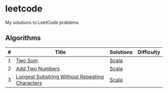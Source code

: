 # leetcode

My solutions to LeetCode problems

## Algorithms

|  #  |      Title     |   Solutions   | Difficulty  |
|-----|----------------|---------------|-------------|
|1|[Two Sum](https://leetcode.com/problems/two-sum/)|[Scala](../master/src/main/scala/com/karlkyck/leetcode/algorithms/twosum/Solution.scala)|
|2|[Add Two Numbers](https://leetcode.com/problems/add-two-numbers)|[Scala](../master/src/main/scala/com/karlkyck/leetcode/algorithms/addtwonumbers/Solution.scala)|
|3|[Longest Substring Without Repeating Characters](https://leetcode.com/problems/longest-substring-without-repeating-characters)|[Scala](../master/src/main/scala/com/karlkyck/leetcode/algorithms/lengthoflongestsubstring/Solution.scala)|


